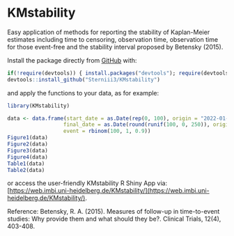 # KMstability
Easy application of methods for reporting the stability of Kaplan-Meier estimates including time to censoring, observation time, observation time for those event-free and the stability interval proposed by Betensky (2015).

Install the package directly from [GitHub](https://github.com/) with:

```r
if(!require(devtools)) { install.packages("devtools"); require(devtools)} 
devtools::install_github("Sterniii3/KMstability")
````
and apply the functions to your data, as for example:
```r
library(KMstability)

data <- data.frame(start_date = as.Date(rep(0, 100), origin = "2022-01-01"),
                  final_date = as.Date(round(runif(100, 0, 250)), origin = "2022-01-01"),
                  event = rbinom(100, 1, 0.9))
Figure1(data)
Figure2(data)
Figure3(data)
Figure4(data)
Table1(data)
Table2(data)
````
or access the user-friendly KMstability R Shiny App via: [https://web.imbi.uni-heidelberg.de/KMstability/](https://web.imbi.uni-heidelberg.de/KMstability/).



Reference:
Betensky, R. A. (2015). Measures of follow-up in time-to-event studies: Why provide them and what should they be?. Clinical Trials, 12(4), 403-408.
